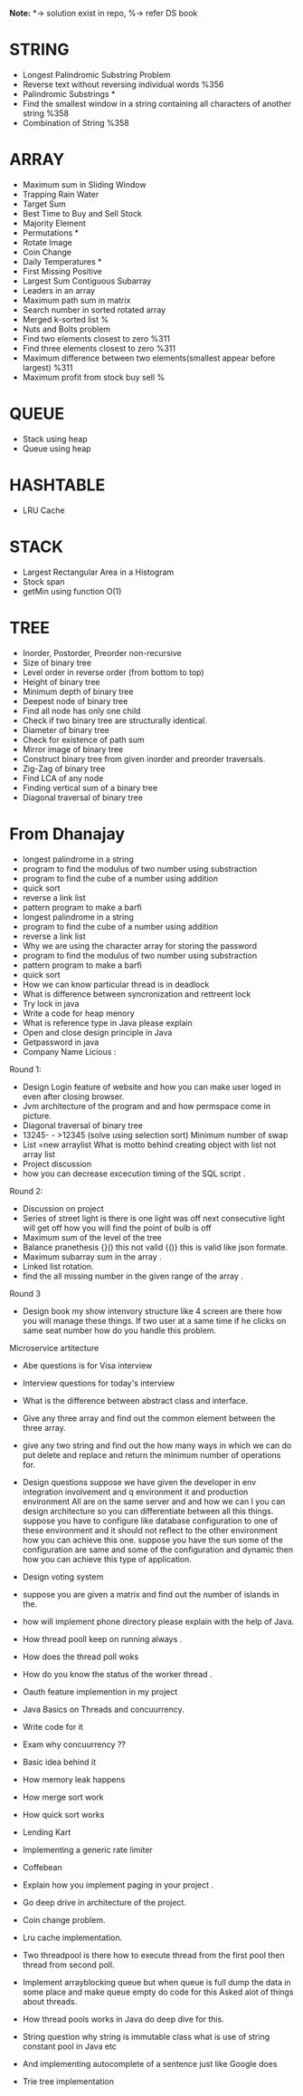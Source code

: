 **Note:** *-> solution exist in repo, %-> refer DS book

# STRING

- Longest Palindromic Substring Problem
- Reverse text without reversing individual words %356
- Palindromic Substrings *
- Find the smallest window in a string containing all characters of another string %358
- Combination of String %358


# ARRAY

- Maximum sum in Sliding Window
- Trapping Rain Water
- Target Sum
- Best Time to Buy and Sell Stock
- Majority Element
- Permutations *
- Rotate Image
- Coin Change
- Daily Temperatures *
- First Missing Positive
- Largest Sum Contiguous Subarray
- Leaders in an array
- Maximum path sum in matrix
- Search number in sorted rotated array
- Merged k-sorted list %
- Nuts and Bolts problem
- Find two elements closest to zero %311
- Find three elements closest to zero %311
- Maximum difference between two elements(smallest appear before largest) %311
- Maximum profit from stock buy sell %

# QUEUE
- Stack using heap
- Queue using heap

# HASHTABLE
- LRU Cache

# STACK
- Largest Rectangular Area in a Histogram
- Stock span
- getMin using function O(1)

# TREE
- Inorder, Postorder, Preorder non-recursive
- Size of binary tree
- Level order in reverse order (from bottom to top)
- Height of binary tree
- Minimum depth of binary tree
- Deepest node of binary tree
- Find all node has only one child
- Check if two binary tree are structurally identical.
- Diameter of binary tree
- Check for existence of path sum
- Mirror image of binary tree
- Construct binary tree from given inorder and preorder traversals.
- Zig-Zag of binary tree
- Find LCA of any node
- Finding vertical sum of a binary tree
- Diagonal traversal of binary tree


# From Dhanajay

- longest palindrome in a string
- program to find the modulus of two number using substraction
- program to find the cube of a number using addition
- quick sort
- reverse a link list
- pattern program to make a barfi
- longest palindrome in a string
- program to find the cube of a number using addition
- reverse a link list
- Why we are using the character array for storing the password
- program to find the modulus of two number using substraction
- pattern program to make a barfi
- quick sort
- How we can know particular thread is in deadlock
- What is difference between syncronization and rettreent lock
- Try lock in java
- Write a code for heap menory
- What is reference type in Java please explain
- Open and close design principle in Java
- Getpassword in java
- Company Name Licious :

Round 1:
- Design Login feature of website and how you can make user loged  in even after closing browser.
- Jvm architecture of the program and and how permspace come in picture.
- Diagonal traversal of binary tree
- 13245- - >12345 (solve using selection sort)
Minimum number of swap
- List =new arraylist
What is motto behind creating object with list not array list
- Project discussion
- how you can decrease excecution timing of the SQL script .

Round 2:
- Discussion on project 
- Series of street light is there is one light was off next consecutive light will get off how you will find the point of bulb is off
- Maximum sum of the level of the tree
- Balance pranethesis {}() this not valid {()} this is valid like json formate.
- Maximum subarray sum in the array .
- Linked list rotation.
- find the all missing number in the given range of the array .

Round 3
- Design book my show intenvory structure like 4 screen are there how you will manage these things.
   If two user at a same time if he clicks on same seat number how do you handle this problem.

Microservice artitecture
- Abe questions is for Visa interview
- Interview questions for today's interview 
- What is the difference between abstract class and interface.
- Give any three array and find out the common element between the three array.
- give any two string and find out the how many ways in which we can do put delete and replace and return the minimum number of operations for.

- Design questions
suppose we have given the developer in env integration involvement and q environment it and production environment
All are on the same server and and how we can I you can design architecture so you can differentiate between all this things.
suppose you have to configure like database configuration to one of these environment and it should not reflect to the other environment how you can achieve this one.
suppose you have the sun some of the configuration are same and some of the configuration and dynamic then how you can achieve this type of application.

- Design voting system
- suppose you are given a matrix and find out the number of islands in the.
- how will implement phone directory please explain with the help of Java.
- How thread pooll keep on running always .
- How does the thread poll woks
- How do you know the status of the worker thread .
- Oauth feature implemention in my project
- Java Basics on Threads and concuurrency.
- Write code for it
- Exam why concuurrency ??
- Basic idea behind it
- How memory leak happens
- How merge sort work
- How quick sort works
- Lending Kart
- Implementing a generic rate limiter
- Coffebean
- Explain how you implement paging in your project .
- Go deep drive in architecture of the project.
- Coin change problem.
- Lru cache implementation.
- Two threadpool is there how to execute thread from the first pool then thread from second poll.

- Implement arrayblocking queue but when queue is full dump the data in some place and make queue empty do code for this
Asked alot of things about threads.

- How thread pools works in Java do deep dive for this.
- String question why string is immutable class what is use of string constant pool in Java etc
- And implementing autocomplete of a sentence just like Google does
- Trie tree implementation
